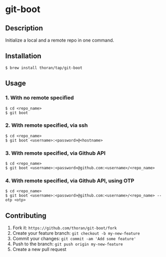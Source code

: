 # git-boot

## Description

Initialize a local and a remote repo in one command.

## Installation

```shell
$ brew install thoran/tap/git-boot
```

## Usage

### 1. With no remote specified

```shell
$ cd <repo_name>
$ git boot
```

### 2. With remote specified, via ssh
```shell
$ cd <repo_name>
$ git boot <username>:<password>@<hostname>
```

### 3. With remote specified, via Github API
```shell
$ cd <repo_name>
$ git boot <username>:<password>@github.com:<username>/<repo_name>
```

### 4. With remote specified, via Github API, using OTP
```shell
$ cd <repo_name>
$ git boot <username>:<password>@github.com:<username>/<repo_name> --otp <otp>

```

## Contributing

1. Fork it: `https://github.com/thoran/git-boot/fork`
2. Create your feature branch: `git checkout -b my-new-feature`
3. Commit your changes: `git commit -am 'Add some feature'`
4. Push to the branch: `git push origin my-new-feature`
5. Create a new pull request
